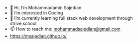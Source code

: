 - 👋 Hi, I’m Mohammadamin Sajedian
- 👀 I’m interested in Coding
- 🌱 I’m currently learning full stack web development through strive.school
- 📫 How to reach me: mohammadsajedian@gmail.com
- https://msajedian.github.io/

